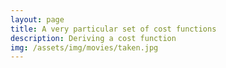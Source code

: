 ```yaml
---
layout: page
title: A very particular set of cost functions
description: Deriving a cost function
img: /assets/img/movies/taken.jpg
---
```



